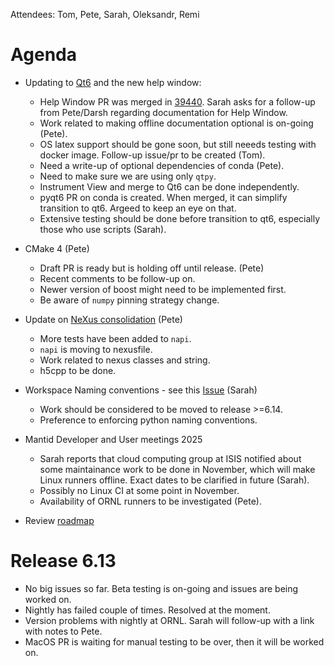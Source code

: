 Attendees: Tom, Pete, Sarah, Oleksandr, Remi

# Agenda
- Updating to [Qt6](https://github.com/mantidproject/mantid/issues/38415) and the new help window:
  - Help Window PR was merged in [39440](https://github.com/mantidproject/mantid/pull/39440). Sarah asks for a follow-up from Pete/Darsh regarding documentation for Help Window.
  - Work related to making offline documentation optional is on-going (Pete).
  - OS latex support should be gone soon, but still neeeds testing with docker image. Follow-up issue/pr to be created (Tom).
  - Need a write-up of optional dependencies of conda (Pete).
  - Need to make sure we are using only `qtpy`.
  - Instrument View and merge to Qt6 can be done independently.  
  - pyqt6 PR on conda is created. When merged, it can simplify transition to qt6. Argeed to keep an eye on that.
  - Extensive testing should be done before transition to qt6, especially those who use scripts (Sarah).

- CMake 4 (Pete)
  - Draft PR is ready but is holding off until release. (Pete)
  - Recent comments to be follow-up on.
  - Newer version of boost might need to be implemented first.
  - Be aware of `numpy` pinning strategy change.

- Update on [NeXus consolidation](https://github.com/mantidproject/mantid/issues/38332) (Pete)
  - More tests have been added to `napi`.
  - `napi` is moving to nexusfile.
  - Work related to nexus classes and string.
  - h5cpp to be done.

- Workspace Naming conventions - see this [Issue](https://github.com/mantidproject/mantid/issues/39488) (Sarah)
  - Work should be considered to be moved to release >=6.14.
  - Preference to enforcing python naming conventions.

- Mantid Developer and User meetings 2025
  - Sarah reports that cloud computing group at ISIS notified about some maintainance work to be done in November, which will make Linux runners offline. Exact dates to be clarified in future (Sarah).
  - Possibly no Linux CI at some point in November.
  - Availability of ORNL runners to be investigated (Pete).
- Review [roadmap](https://github.com/orgs/mantidproject/projects/47/views/1)

# Release 6.13
- No big issues so far. Beta testing is on-going and issues are being worked on.
- Nightly has failed couple of times. Resolved at the moment.
- Version problems with nightly at ORNL. Sarah will follow-up with a link with notes to Pete.
- MacOS PR is waiting for manual testing to be over, then it will be worked on.  
